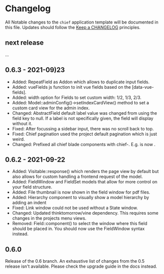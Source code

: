 # Changelog
All Notable changes to the `chief` application template will be documented in this file. Updates should follow the [Keep a CHANGELOG](http://keepachangelog.com/)
principles.

## next release
...

## 0.6.3 - 2021-09)23
- Added: RepeatField as Addon which allows to duplicate input fields.
- Added: vueFields js function to init vue fields based on the \[data-vue-fields].
- Added: width option for Fields to set custom width: 1/2, 1/3, 2/3.
- Added: Model::adminConfig()->setIndexCardView() method to set a custom card view for the admin index.
- Changed: AbstractField default label value was changed from using the field key to null. If a label is not specifically given, the field will display without it.
- Fixed: After focussing a sidebar input, there was no scroll back to top.
- Fixed: Chief pagination used the project default pagination which is just weird.
- Changed: Prefixed all chief blade components with chief-. E.g. <x-icon-label> is now <x-chief-icon-label>. 


## 0.6.2 - 2021-09-22
- Added: Visitable::response() which renders the page view by default but also allows for custom handling a frontend request of the model.
- Added: FieldWindow and FieldSet models that allow for more control on your field structure.
- Added: File thumbnail is now shown in the field window for pdf files.
- Added: Hierarchy component to visually show a model hierarchy by adding an indent
- Fixed: Link window could not be used without a State window.
- Changed: Updated thinktomorrow/vine dependency. This requires some changes in the projects menu views.
- Removed: Field::component() to select the window where this field should be placed in. You should now use the FieldWindow syntax instead.

## 0.6.0
Release of the 0.6 branch. An exhaustive list of changes from the 0.5 release isn't available. Please check the upgrade guide in the docs instead.
